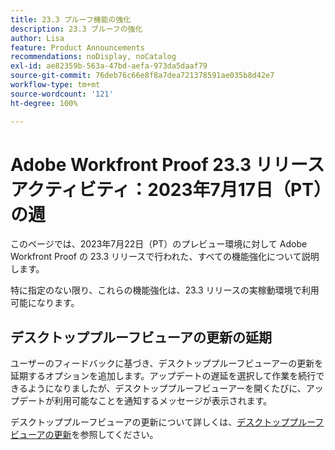 ```yaml
---
title: 23.3 プルーフ機能の強化
description: 23.3 プルーフの強化
author: Lisa
feature: Product Announcements
recommendations: noDisplay, noCatalog
exl-id: ae82359b-563a-47bd-aefa-973da5daaf79
source-git-commit: 76deb76c66e8f8a7dea721378591ae035b8d42e7
workflow-type: tm+mt
source-wordcount: '121'
ht-degree: 100%

---
```


# Adobe Workfront Proof 23.3 リリースアクティビティ：2023年7月17日（PT）の週

このページでは、2023年7月22日（PT）のプレビュー環境に対して Adobe Workfront Proof の 23.3 リリースで行われた、すべての機能強化について説明します。

特に指定のない限り、これらの機能強化は、23.3 リリースの実稼動環境で利用可能になります。

## デスクトッププルーフビューアの更新の延期

ユーザーのフィードバックに基づき、デスクトッププルーフビューアーの更新を延期するオプションを追加します。アップデートの遅延を選択して作業を続行できるようになりましたが、デスクトッププルーフビューアーを開くたびに、アップデートが利用可能なことを通知するメッセージが表示されます。

デスクトッププルーフビューアの更新について詳しくは、[デスクトッププルーフビューアの更新](/help/quicksilver/review-and-approve-work/proofing/use-the-desktop-proofing-viewer/update-the-desktop-proofing-viewer.md)を参照してください。
